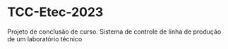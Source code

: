 # TCC-Etec-2023
Projeto de conclusão de curso.  Sistema de controle de linha de produção de um laboratório técnico
